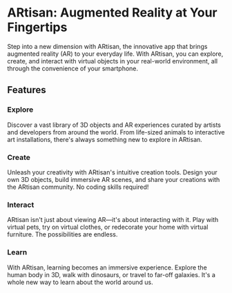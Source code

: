# ARtisan: Augmented Reality at Your Fingertips

Step into a new dimension with ARtisan, the innovative app that brings augmented reality (AR) to your everyday life. With ARtisan, you can explore, create, and interact with virtual objects in your real-world environment, all through the convenience of your smartphone.

## Features

### Explore

Discover a vast library of 3D objects and AR experiences curated by artists and developers from around the world. From life-sized animals to interactive art installations, there's always something new to explore in ARtisan.

### Create

Unleash your creativity with ARtisan's intuitive creation tools. Design your own 3D objects, build immersive AR scenes, and share your creations with the ARtisan community. No coding skills required!

### Interact

ARtisan isn't just about viewing AR—it's about interacting with it. Play with virtual pets, try on virtual clothes, or redecorate your home with virtual furniture. The possibilities are endless.

### Learn

With ARtisan, learning becomes an immersive experience. Explore the human body in 3D, walk with dinosaurs, or travel to far-off galaxies. It's a whole new way to learn about the world around us.
